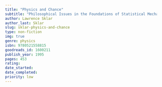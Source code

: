 ```yaml
---
title: "Physics and Chance"
subtitle: "Philosophical Issues in the Foundations of Statistical Mechanics"
author: Lawrence Sklar
author_last: Sklar
slug: sklar-physics-and-chance
type: non-fiction
img: true
genre: physics
isbn: 9780521558815
goodreads_id: 1600211
publish_year: 1995
pages: 453
rating: 
date_started:
date_completed:
priority: low
---
```

